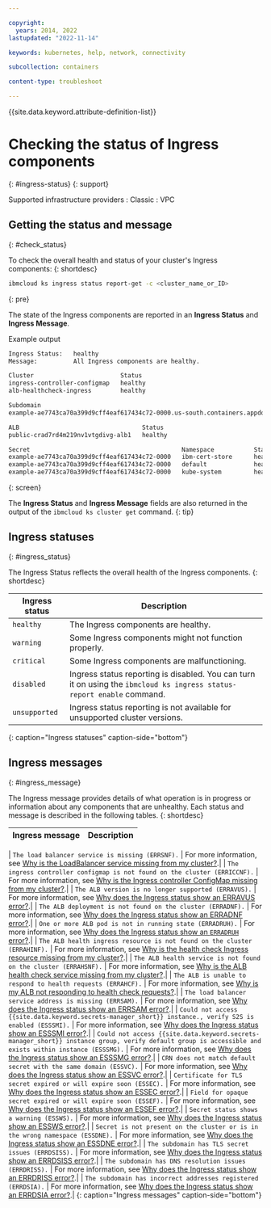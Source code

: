 ```yaml
---

copyright: 
  years: 2014, 2022
lastupdated: "2022-11-14"

keywords: kubernetes, help, network, connectivity

subcollection: containers

content-type: troubleshoot

---
```


{{site.data.keyword.attribute-definition-list}}




# Checking the status of Ingress components
{: #ingress-status}
{: support}

Supported infrastructure providers
:   Classic
:   VPC

## Getting the status and message
{: #check_status}

To check the overall health and status of your cluster's Ingress components:
{: shortdesc}

```sh
ibmcloud ks ingress status report-get -c <cluster_name_or_ID>
```
{: pre}

The state of the Ingress components are reported in an **Ingress Status** and **Ingress Message**.

Example output


```sh
Ingress Status:   healthy
Message:          All Ingress components are healthy.

Cluster                        Status
ingress-controller-configmap   healthy
alb-healthcheck-ingress        healthy

Subdomain                                                                           Status
example-ae7743ca70a399d9cff4eaf617434c72-0000.us-south.containers.appdomain.cloud   healthy

ALB                                  Status
public-crad7rd4m219nv1vtgdivg-alb1   healthy

Secret                                          Namespace           Status
example-ae7743ca70a399d9cff4eaf617434c72-0000   ibm-cert-store      healthy
example-ae7743ca70a399d9cff4eaf617434c72-0000   default             healthy
example-ae7743ca70a399d9cff4eaf617434c72-0000   kube-system         healthy
```
{: screen}









The **Ingress Status** and **Ingress Message** fields are also returned in the output of the `ibmcloud ks cluster get` command. 
{: tip}


## Ingress statuses
{: #ingress_status}

The Ingress Status reflects the overall health of the Ingress components.
{: shortdesc}

| Ingress status | Description |
|--- | --- |
| `healthy` | The Ingress components are healthy.|
| `warning` | Some Ingress components might not function properly.|
| `critical` | Some Ingress components are malfunctioning.|
| `disabled` | Ingress status reporting is disabled. You can turn it on using the `ibmcloud ks ingress status-report enable` command.|
| `unsupported`| Ingress status reporting is not available for unsupported cluster versions. |
{: caption="Ingress statuses" caption-side="bottom"}


## Ingress messages
{: #ingress_message}

The Ingress message provides details of what operation is in progress or information about any components that are unhealthy. Each status and message is described in the following tables.
{: shortdesc}

|Ingress message|Description|
|--- |--- |

| `The load balancer service is missing (ERRSNF).` | For more information, see [Why is the LoadBalancer service missing from my cluster?](/docs/containers?topic=containers-ts-ingress-errsnf).|
| `The ingress controller configmap is not found on the cluster (ERRICCNF).` | For more information, see [Why is the Ingress controller ConfigMap missing from my cluster?](/docs/containers?topic=containers-ts-ingress-erriccnf).|
| `The ALB version is no longer supported (ERRAVUS).` | For more information, see [Why does the Ingress status show an ERRAVUS error?](/docs/containers?topic=containers-ts-ingress-erravus).|
| `The ALB deployment is not found on the cluster (ERRADNF).` | For more information, see [Why does the Ingress status show an ERRADNF error?](/docs/containers?topic=containers-ts-ingress-erradnf).|
| `One or more ALB pod is not in running state (ERRADRUH).` | For more information, see [Why does the Ingress status show an `ERRADRUH` error?](/docs/containers?topic=containers-ts-ingress-erradruh).|
| `The ALB health ingress resource is not found on the cluster (ERRAHINF).` | For more information, see [Why is the health check Ingress resource missing from my cluster?](/docs/containers?topic=containers-ts-ingress-errahinf).|
| `The ALB health service is not found on the cluster (ERRAHSNF).` | For more information, see [Why is the ALB health check service missing from my cluster?](/docs/containers?topic=containers-ts-ingress-errahsnf).|
| `The ALB is unable to respond to health requests (ERRAHCF).` | For more information, see [Why is my ALB not responding to health check requests?](/docs/containers?topic=containers-ts-ingress-errahcf).|
| `The load balancer service address is missing (ERRSAM).` | For more information, see [Why does the Ingress status show an ERRSAM error?](/docs/containers?topic=containers-ts-ingress-errsam).|
| `Could not access {{site.data.keyword.secrets-manager_short}} instance., verify S2S is enabled (ESSSMI).` | For more information, see [Why does the Ingress status show an ESSSMI error?](/docs/containers?topic=containers-ts-ingress-esssmi).|
| `Could not access {{site.data.keyword.secrets-manager_short}} instance group, verify default group is accessible and exists within instance (ESSSMG).` | For more information, see [Why does the Ingress status show an ESSSMG error?](/docs/containers?topic=containers-ts-ingress-esssmg).|
| `CRN does not match default secret with the same domain (ESSVC).` | For more information, see [Why does the Ingress status show an ESSVC error?](/docs/containers?topic=containers-ts-ingress-essvc).|
| `Certificate for TLS secret expired or will expire soon (ESSEC).` | For more information, see [Why does the Ingress status show an ESSEC error?](/docs/containers?topic=containers-ts-ingress-essec).|
| `Field for opaque secret expired or will expire soon (ESSEF).` | For more information, see [Why does the Ingress status show an ESSEF error?](/docs/containers?topic=containers-ts-ingress-essef).|
| `Secret status shows a warning (ESSWS).` | For more information, see [Why does the Ingress status show an ESSWS error?](/docs/containers?topic=containers-ts-ingress-essws).|
| `Secret is not present on the cluster or is in the wrong namespace (ESSDNE).` | For more information, see [Why does the Ingress status show an ESSDNE error?](/docs/containers?topic=containers-ts-ingress-essdne).|
| `The subdomain has TLS secret issues (ERRDSISS).` | For more information, see [Why does the Ingress status show an ERRDSISS error?](/docs/containers?topic=containers-ts-ingress-errdsiss).|
| `The subdomain has DNS resolution issues (ERRDRISS).` | For more information, see [Why does the Ingress status show an ERRDRISS error?](/docs/containers?topic=containers-ts-ingress-errdriss).|
| `The subdomain has incorrect addresses registered (ERRDSIA).` | For more information, see [Why does the Ingress status show an ERRDSIA error?](/docs/containers?topic=containers-ts-ingress-errdsia).|
{: caption="Ingress messages" caption-side="bottom"}
